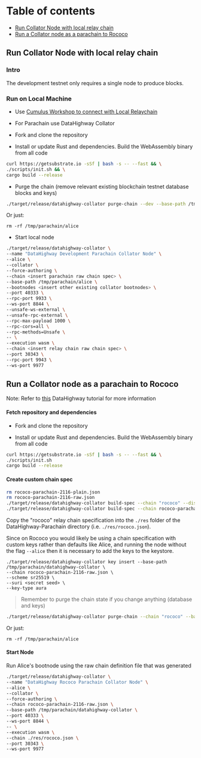 # Table of contents

* [Run Collator Node with local relay chain](#chapter-f21efd)
* [Run a Collator node as a parachain to Rococo](#chapter-f0264f)

## Run Collator Node with local relay chain <a id="chapter-f21efd"></a>

### Intro

The development testnet only requires a single node to produce blocks.

### Run on Local Machine

* Use [Cumulus Workshop to connect with Local Relaychain](https://docs.substrate.io/tutorials/v3/cumulus/start-relay/)

* For Parachain use DataHighway Collator

* Fork and clone the repository

* Install or update Rust and dependencies. Build the WebAssembly binary from all code

```bash
curl https://getsubstrate.io -sSf | bash -s -- --fast && \
./scripts/init.sh && \
cargo build --release
```

* Purge the chain (remove relevant existing blockchain testnet database blocks and keys)

```bash
./target/release/datahighway-collator purge-chain --dev --base-path /tmp/parachain/alice

```

Or just:
```
rm -rf /tmp/parachain/alice
```

* Start local node

```bash
./target/release/datahighway-collator \
--name "DataHighway Development Parachain Collator Node" \
--alice \
--collator \
--force-authoring \
--chain <insert parachain raw chain spec> \
--base-path /tmp/parachain/alice \
--bootnodes <insert other existing collator bootnodes> \
--port 40333 \
--rpc-port 9933 \
--ws-port 8844 \
--unsafe-ws-external \
--unsafe-rpc-external \
--rpc-max-payload 1000 \
--rpc-cors=all \
--rpc-methods=Unsafe \
-- \
--execution wasm \
--chain <insert relay chain raw chain spec> \
--port 30343 \
--rpc-port 9943 \
--ws-port 9977
```

## Run a Collator node as a parachain to Rococo <a id="chapter-f0264f"></a>

Note: Refer to [this](https://github.com/DataHighway-DHX/documentation/blob/master/docs/tutorials/tutorials-node-polkadot-launch-datahighway-rococo-local.md) DataHighway tutorial for more information

#### Fetch repository and dependencies

* Fork and clone the repository

* Install or update Rust and dependencies. Build the WebAssembly binary from all code

```bash
curl https://getsubstrate.io -sSf | bash -s -- --fast && \
./scripts/init.sh
cargo build --release
```

#### Create custom chain spec

```bash
rm rococo-parachain-2116-plain.json
rm rococo-parachain-2116-raw.json
./target/release/datahighway-collator build-spec --chain "rococo" --disable-default-bootnode > rococo-parachain-2116-plain.json
./target/release/datahighway-collator build-spec --chain rococo-parachain-2116-plain.json --raw --disable-default-bootnode > rococo-parachain-2007-raw.json
```

Copy the "rococo" relay chain specification into the `./res` folder of the DataHighway-Parachain directory (i.e. `./res/rococo.json`).

Since on Rococo you would likely be using a chain specification with custom keys rather than defaults like Alice, and running the node without the flag `--alice` then it is necessary to add the keys to the keystore.

```
./target/release/datahighway-collator key insert --base-path /tmp/parachain/datahighway-collator \
--chain rococo-parachain-2116-raw.json \
--scheme sr25519 \
--suri <secret seed> \
--key-type aura
```

> Remember to purge the chain state if you change anything (database and keys)

```bash
./target/release/datahighway-collator purge-chain --chain "rococo" --base-path /tmp/parachain/alice

```

Or just:
```
rm -rf /tmp/parachain/alice
```

#### Start Node

Run Alice's bootnode using the raw chain definition file that was generated

```bash
./target/release/datahighway-collator \
--name "DataHighway Rococo Parachain Collator Node" \
--alice \
--collator \
--force-authoring \
--chain rococo-parachain-2116-raw.json \
--base-path /tmp/parachain/datahighway-collator \
--port 40333 \
--ws-port 8844 \
-- \
--execution wasm \
--chain ./res/rococo.json \
--port 30343 \
--ws-port 9977
```
